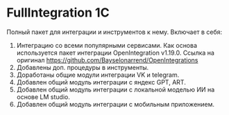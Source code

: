 # FullIntegration 1C
Полный пакет для интеграции и инструментов к нему. Включает в себя: 
1. Интеграцию со всеми популярными сервисами. Как основа используется пакет интеграции OpenIntegration v1.19.0. Ссылка на оригинал https://github.com/Bayselonarrend/OpenIntegrations
2. Добавлены доп. процедуры в инструменты.
3. Доработаны общие модули интеграции VK и telegram.
4. Добавлен общий модуль интеграции с яндекс GPT, ART.
5. Добавлен общий модуль интеграции с локальной моделью ИИ на основе LM studio.
6. Добавлен общий модуль интеграции с мобильным приложением.
